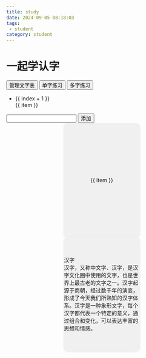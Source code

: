 ```yaml
---
title: study
date: 2024-09-05 08:18:03
tags: 
 - student
category: student
---
```




# 一起学认字

<style>
    .card-container {
        display: flex;
        flex-wrap: wrap;
        justify-content: center;
        gap: 20px;
    }

    .card {
        width: 200px;
        height: 300px;
        background-color: #f0f0f0;
        border-radius: 10px;
        box-shadow: 0 2px 5px rgba(0, 0, 0, 0.1);
        display: flex;
        flex-direction: column;
        align-items: center;
        justify-content: center;
    }
</style>
<script src="https://cdn.jsdelivr.net/npm/vue@2.6.14/dist/vue.js"></script>

<div class="app" id="app">
    <section class="actions-container">
        <div class="actions">
            <button>管理文字表</button>
            <button>单字练习</button>
            <button>多字练习</button>
        </div>
    </section>
    <section class="admin-container">
        <div class="admin">
            <ul>
               <li v-for="(item, index) in wordList" :key="item">
               <div>{{ index + 1 }}</div>
               <div>{{ item }}</div>
               </li>
            </ul>
            <input type="text" v-model="newWord">
            <button @click="addWord">添加</button>
        </div>
    </section>
    <section class="card-container">
        <div class="card" v-for="item in words" :key="item">
            <div class="card-content">
                <div class="card-title">{{ item }}</div>
        </div>
    </section>
    <section class="card-container">
        <div class="card">
            <div class="card-content">
                <div class="card-title">汉字</div>
                <div class="card-text">汉字，又称中文字、汉字，是汉字文化圈中使用的文字，也是世界上最古老的文字之一。汉字起源于商朝，经过数千年的演变，形成了今天我们所熟知的汉字体系。汉字是一种象形文字，每个汉字都代表一个特定的意义，通过组合和变化，可以表达丰富的思想和情感。</div>
            </div>
        </div>
    </section>    
</div>

<script>
    new Vue({
        el: '#app',
        data: {
            showAdmin: false,
            showCard: true,
            newWord: '',
            wordList: ['天', '下']
        },
        methods: {
            toggleAdmin() {
                this.showAdmin = !this.showAdmin;
                this.showCard = !this.showCard;
            }
        }
    });
</script>